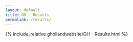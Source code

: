 ```yaml
---
layout: default
title: GH - Results
permalink: /results/
---
```


{% include_relative ghollandwebsite/GH - Results.html %}